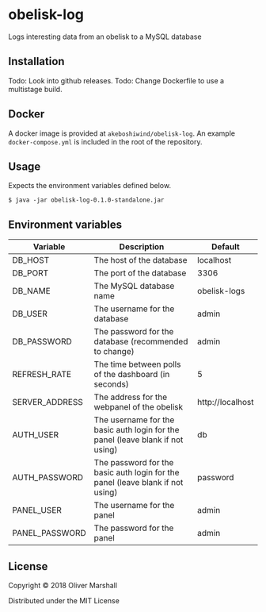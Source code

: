# obelisk-log

Logs interesting data from an obelisk to a MySQL database

## Installation

Todo: Look into github releases.
Todo: Change Dockerfile to use a multistage build.

## Docker

A docker image is provided at `akeboshiwind/obelisk-log`.
An example `docker-compose.yml` is included in the root of the repository.

## Usage

Expects the environment variables defined below.

    $ java -jar obelisk-log-0.1.0-standalone.jar

## Environment variables

Variable | Description | Default
-------- | ----------- | -------
DB_HOST | The host of the database | localhost
DB_PORT | The port of the database | 3306
DB_NAME | The MySQL database name | obelisk-logs
DB_USER | The username for the database | admin
DB_PASSWORD | The password for the database (recommended to change) | admin
REFRESH_RATE | The time between polls of the dashboard (in seconds) | 5
SERVER_ADDRESS | The address for the webpanel of the obelisk | http://localhost
AUTH_USER | The username for the basic auth login for the panel (leave blank if not using) | db
AUTH_PASSWORD | The password for the basic auth login for the panel (leave blank if not using) | password
PANEL_USER | The username for the panel | admin
PANEL_PASSWORD | The password for the panel | admin

## License

Copyright © 2018 Oliver Marshall

Distributed under the MIT License
